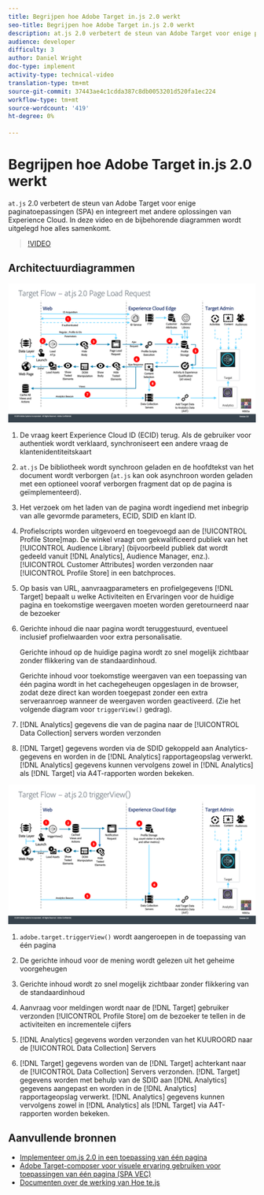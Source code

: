 ```yaml
---
title: Begrijpen hoe Adobe Target in.js 2.0 werkt
seo-title: Begrijpen hoe Adobe Target in.js 2.0 werkt
description: at.js 2.0 verbetert de steun van Adobe Target voor enige paginatoepassingen (SPA) en integreert met andere oplossingen van Experience Cloud. In deze video en de bijbehorende diagrammen wordt uitgelegd hoe alles samenkomt.
audience: developer
difficulty: 3
author: Daniel Wright
doc-type: implement
activity-type: technical-video
translation-type: tm+mt
source-git-commit: 37443ae4c1cdda387c8db0053201d520fa1ec224
workflow-type: tm+mt
source-wordcount: '419'
ht-degree: 0%

---
```



# Begrijpen hoe Adobe Target in.js 2.0 werkt

`at.js` 2.0 verbetert de steun van Adobe Target voor enige paginatoepassingen (SPA) en integreert met andere oplossingen van Experience Cloud. In deze video en de bijbehorende diagrammen wordt uitgelegd hoe alles samenkomt.

>[!VIDEO](https://video.tv.adobe.com/v/26250?quality=12)

## Architectuurdiagrammen

![gedrag at.js 2.0 bij het laden van de pagina](assets/pageload.png)

1. De vraag keert Experience Cloud ID (ECID) terug. Als de gebruiker voor authentiek wordt verklaard, synchroniseert een andere vraag de klantenidentiteitskaart

1. `at.js` De bibliotheek wordt synchroon geladen en de hoofdtekst van het document wordt verborgen (`at.js` kan ook asynchroon worden geladen met een optioneel vooraf verborgen fragment dat op de pagina is geïmplementeerd).

1. Het verzoek om het laden van de pagina wordt ingediend met inbegrip van alle gevormde parameters, ECID, SDID en klant ID.

1. Profielscripts worden uitgevoerd en toegevoegd aan de [!UICONTROL Profile Store]map. De winkel vraagt om gekwalificeerd publiek van het [!UICONTROL Audience Library] (bijvoorbeeld publiek dat wordt gedeeld vanuit [!DNL Analytics], Audience Manager, enz.). [!UICONTROL Customer Attributes] worden verzonden naar [!UICONTROL Profile Store] in een batchproces.
1. Op basis van URL, aanvraagparameters en profielgegevens [!DNL Target] bepaalt u welke Activiteiten en Ervaringen voor de huidige pagina en toekomstige weergaven moeten worden geretourneerd naar de bezoeker

1. Gerichte inhoud die naar pagina wordt teruggestuurd, eventueel inclusief profielwaarden voor extra personalisatie.

   Gerichte inhoud op de huidige pagina wordt zo snel mogelijk zichtbaar zonder flikkering van de standaardinhoud.

   Gerichte inhoud voor toekomstige weergaven van een toepassing van één pagina wordt in het cachegeheugen opgeslagen in de browser, zodat deze direct kan worden toegepast zonder een extra serveraanroep wanneer de weergaven worden geactiveerd. (Zie het volgende diagram voor `triggerView()` gedrag).

1. [!DNL Analytics] gegevens die van de pagina naar de [!UICONTROL Data Collection] servers worden verzonden
1. [!DNL Target] gegevens worden via de SDID gekoppeld aan Analytics-gegevens en worden in de [!DNL Analytics] rapportageopslag verwerkt. [!DNL Analytics] gegevens kunnen vervolgens zowel in [!DNL Analytics] als [!DNL Target] via A4T-rapporten worden bekeken.

![at.js 2.0 gedrag wanneer de triggerView() functie wordt gebruikt](assets/triggerview.png)

1. `adobe.target.triggerView()` wordt aangeroepen in de toepassing van één pagina
1. De gerichte inhoud voor de mening wordt gelezen uit het geheime voorgeheugen

1. Gerichte inhoud wordt zo snel mogelijk zichtbaar zonder flikkering van de standaardinhoud

1. Aanvraag voor meldingen wordt naar de [!DNL Target] gebruiker verzonden [!UICONTROL Profile Store] om de bezoeker te tellen in de activiteiten en incrementele cijfers
1. [!DNL Analytics] gegevens worden verzonden van het KUUROORD naar de [!UICONTROL Data Collection] Servers

1. [!DNL Target] gegevens worden van de [!DNL Target] achterkant naar de [!UICONTROL Data Collection] Servers verzonden. [!DNL Target] gegevens worden met behulp van de SDID aan [!DNL Analytics] gegevens aangepast en worden in de [!DNL Analytics] rapportageopslag verwerkt. [!DNL Analytics] gegevens kunnen vervolgens zowel in [!DNL Analytics] als [!DNL Target] via A4T-rapporten worden bekeken.

## Aanvullende bronnen

* [Implementeer om.js 2.0 in een toepassing van één pagina](implement-atjs-20-in-a-single-page-application.md)
* [Adobe Target-composer voor visuele ervaring gebruiken voor toepassingen van één pagina (SPA VEC)](../experiences/use-the-visual-experience-composer-for-single-page-applications.md)
* [Documenten over de werking van Hoe te.js](https://docs.adobe.com/content/help/en/target/using/implement-target/client-side/at-js/how-atjs-works.html)